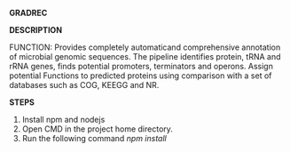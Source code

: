 **GRADREC**

**DESCRIPTION**

FUNCTION: Provides completely automaticand comprehensive annotation of microbial genomic sequences. The pipeline identifies protein, tRNA and rRNA genes, finds potential promoters, terminators and operons. Assign potential Functions to predicted proteins using comparison with a set of databases such as COG, KEEGG and NR. 


**STEPS**
1. Install npm and nodejs
2. Open CMD in the project home directory.
3. Run the following command _npm install_

